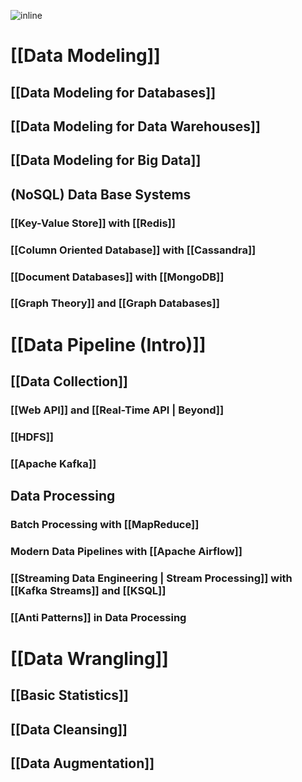 ![inline](./attachments/dataeng.png)

# [[Data Modeling]]

## [[Data Modeling for Databases]]

## [[Data Modeling for Data Warehouses]]

## [[Data Modeling for Big Data]]
 
## (NoSQL) Data Base Systems

### [[Key-Value Store]] with [[Redis]]

### [[Column Oriented Database]] with [[Cassandra]]

### [[Document Databases]] with [[MongoDB]]

### [[Graph Theory]] and [[Graph Databases]] 

# [[Data Pipeline (Intro)]]

## [[Data Collection]]

### [[Web API]] and [[Real-Time API | Beyond]]

### [[HDFS]]

### [[Apache Kafka]]

## Data Processing

### Batch Processing with [[MapReduce]]

### Modern Data Pipelines with [[Apache Airflow]]

### [[Streaming Data Engineering | Stream Processing]] with [[Kafka Streams]] and [[KSQL]]

### [[Anti Patterns]] in Data Processing

# [[Data Wrangling]]

## [[Basic Statistics]]

## [[Data Cleansing]]

## [[Data Augmentation]]


